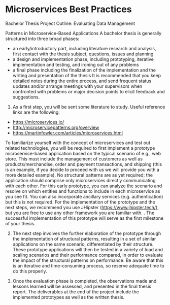 
# Microservices Best Practices

Bachelor Thesis Project Outline: Evaluating Data Management

Patterns in Microservice-Based Applications
A bachelor thesis is generally structured into three broad phases:
- an early/introductory part, including literature research and analysis, first contact with the
thesis subject, questions, issues and planning
- a design and implementation phase, including prototyping, iterative implementation and
testing, and ironing out of any problems
- a final phase including the finalization of the implementation and the writing and
presentation of the thesis
It is recommended that you keep detailed notes during the entire process, and send frequent status
updates and/or arrange meetings with your supervisors when confronted with problems or major
decision points to elicit feedback and suggestions.

1) As a first step, you will be sent some literature to study. Useful reference links are the following:
- https://microservices.io/
- http://microservicepatterns.org/overview
- https://martinfowler.com/articles/microservices.html

To familiarize yourself with the concept of microservices and test out related technologies, you will
be required to first implement a prototype microservice-based application based on the typical
scenario of e.g., web store. This must include the management of customers as well as
products/merchandise, order and payment transactions, and shipping (this is an example, if you
decide to proceed with us we will provide you with a more detailed example). No structural patterns
are as yet required; the application should comprise only microservices directly communicating
with each other. For this early prototype, you can analyze the scenario and resolve on which entities
and functions to include in each microservice as you see fit. You can also incorporate ancillary
services (e.g. authentication) but this is not required.
For the implementation of the prototype and the next steps, we recommend you use JHipster
(https://www.jhipster.tech/), but you are free to use any other framework you are familiar with. .
The successful implementation of this prototype will serve as the first milestone of your thesis.

2) The next step involves the further elaboration of the prototype through the implementation of
structural patterns, resulting in a set of similar applications on the same scenario, differentiated by
their structure. These prototype applications will then be tested in a variety of load and scaling
scenarios and their performance compared, in order to evaluate the impact of the structural patterns
on performance. Be aware that this is an iterative and time-consuming process, so reserve adequate
time to do this properly.

3) Once the evaluation phase is completed, the observations made and lessons learned will be
assessed, and presented in the final thesis report. The deliverables at the end of the project include
the implemented prototypes as well as the written thesis.
